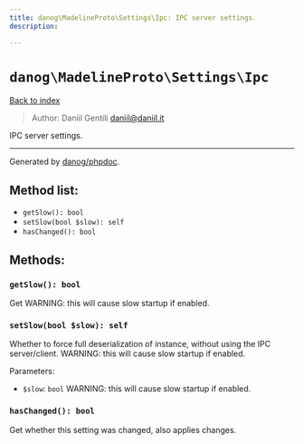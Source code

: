 ```yaml
---
title: danog\MadelineProto\Settings\Ipc: IPC server settings.
description: 

---
```

# `danog\MadelineProto\Settings\Ipc`
[Back to index](../../../index.md)

> Author: Daniil Gentili <daniil@daniil.it>  
  

IPC server settings.  




---
Generated by [danog/phpdoc](https://phpdoc.daniil.it).  
## Method list:
* `getSlow(): bool`
* `setSlow(bool $slow): self`
* `hasChanged(): bool`

## Methods:
### `getSlow(): bool`

Get WARNING: this will cause slow startup if enabled.



### `setSlow(bool $slow): self`

Whether to force full deserialization of instance, without using the IPC server/client.
WARNING: this will cause slow startup if enabled.

Parameters:
* `$slow`: `bool` WARNING: this will cause slow startup if enabled.  



### `hasChanged(): bool`

Get whether this setting was changed, also applies changes.



